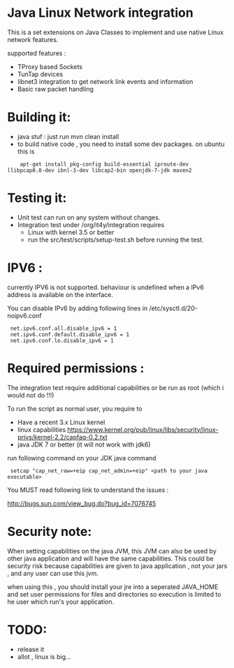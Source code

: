 Java Linux Network integration
========================

This is a set extensions on Java Classes to implement and use
native Linux network features.

supported features :
* TProxy based Sockets
* TunTap devices
* libnet3 integration to get network link events and information
* Basic raw packet handling

Building it:
============
* java stuf : just run mvn clean install
* to build native code , you need to install some dev packages. on ubuntu this is

```
    apt-get install pkg-config build-essential iproute-dev  llibpcap0.8-dev ibnl-3-dev libcap2-bin openjdk-7-jdk maven2
``` 
    

Testing it:
============
* Unit test can run on any system without changes.
* Integration test under /org/it4y/integration requires
  * Linux with kernel 3.5 or better
  * run the src/test/scripts/setup-test.sh before running the test.

IPV6 :
======
currently IPV6 is not supported. behaviour is undefined when a IPv6 address is available on the interface.

You can disable IPv6 by adding following lines in
/etc/sysctl.d/20-noipv6.conf

```
 net.ipv6.conf.all.disable_ipv6 = 1
 net.ipv6.conf.default.disable_ipv6 = 1
 net.ipv6.conf.lo.disable_ipv6 = 1
```

Required permissions :
======================
The integration test require additional capabilities or be run as root (which i would not do !!!)

To run the script as normal user, you require to
 * Have a recent 3.x Linux kernel
 * linux capabilities https://www.kernel.org/pub/linux/libs/security/linux-privs/kernel-2.2/capfaq-0.2.txt
 * java JDK 7 or better (it will not work with jdk6)

run following command on your JDK java command
```
 setcap "cap_net_raw=+eip cap_net_admin=+eip" <path to your java executable>
```
You MUST read following link to understand the issues :

   http://bugs.sun.com/view_bug.do?bug_id=7076745

Security note:
==============
When setting capabilities on the java JVM, this JVM can also be used by other java application and will
have the same capabilities. This could be security risk because capabilities are given to
java application , not your jars , and any user can use this jvm.

when using this , you should install your jre into a seperated JAVA_HOME and set user permissions for files
and directories so execution is limited to he user which run's your application.


TODO:
=====
* release it
* allot , linux is big...
